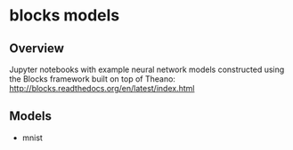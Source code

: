 # blocks models

## Overview
Jupyter notebooks with example neural network models constructed using the Blocks framework built on top of Theano:
http://blocks.readthedocs.org/en/latest/index.html

## Models
* mnist


